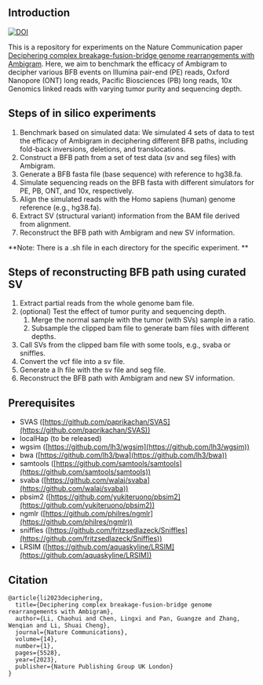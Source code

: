 ## Introduction
[![DOI](https://zenodo.org/badge/428970777.svg)](https://zenodo.org/badge/latestdoi/428970777)

This is a repository for experiments on the Nature Communication paper [Deciphering complex breakage-fusion-bridge genome rearrangements with Ambigram](https://doi.org/10.1038/s41467-023-41259-w). Here, we aim to benchmark the efficacy of Ambigram to decipher various BFB events on Illumina pair-end (PE) reads, Oxford Nanopore (ONT) long reads, Pacific Biosciences (PB) long reads, 10x Genomics linked reads with varying tumor purity and sequencing depth. 

## Steps of in silico experiments

1. Benchmark based on simulated data: We simulated 4 sets of data to test the efficacy of Ambigram in deciphering different BFB paths, including fold-back inversions, deletions, and translocations. 
1. Construct a BFB path from a set of test data (sv and seg files) with Ambigram.
1. Generate a BFB fasta file (base sequence) with reference to hg38.fa. 
1. Simulate sequencing reads on the BFB fasta with different simulators for PE, PB, ONT, and 10x, respectively.
1. Align the simulated reads with the Homo sapiens (human) genome reference (e.g., hg38.fa).
1. Extract SV (structural variant) information from the BAM file derived from alignment.
1. Reconstruct the BFB path with Ambigram and new SV information. 

**Note: There is a .sh file in each directory for the specific experiment. **

## Steps of reconstructing BFB path using curated SV

1. Extract partial reads from the whole genome bam file.
2. (optional) Test the effect of tumor purity and sequencing depth.
   1. Merge the normal sample with the tumor (with SVs) sample in a ratio.
   1. Subsample the clipped bam file to generate bam files with different depths.
3. Call SVs from the clipped bam file with some tools, e.g., svaba or sniffles.
4. Convert the vcf file into a sv file.
5. Generate a lh file with the sv file and seg file.
6. Reconstruct the BFB path with Ambigram and new SV information. 

## Prerequisites

- SVAS ([https://github.com/paprikachan/SVAS](https://github.com/paprikachan/SVAS))
- localHap (to be released)
- wgsim ([https://github.com/lh3/wgsim](https://github.com/lh3/wgsim))
- bwa ([https://github.com/lh3/bwa](https://github.com/lh3/bwa))
- samtools ([https://github.com/samtools/samtools](https://github.com/samtools/samtools))
- svaba ([https://github.com/walaj/svaba](https://github.com/walaj/svaba))
- pbsim2 ([https://github.com/yukiteruono/pbsim2](https://github.com/yukiteruono/pbsim2))
- ngmlr ([https://github.com/philres/ngmlr](https://github.com/philres/ngmlr))
- sniffles ([https://github.com/fritzsedlazeck/Sniffles](https://github.com/fritzsedlazeck/Sniffles))
- LRSIM ([https://github.com/aquaskyline/LRSIM](https://github.com/aquaskyline/LRSIM))

## Citation
```
@article{li2023deciphering,
  title={Deciphering complex breakage-fusion-bridge genome rearrangements with Ambigram},
  author={Li, Chaohui and Chen, Lingxi and Pan, Guangze and Zhang, Wenqian and Li, Shuai Cheng},
  journal={Nature Communications},
  volume={14},
  number={1},
  pages={5528},
  year={2023},
  publisher={Nature Publishing Group UK London}
}
```
